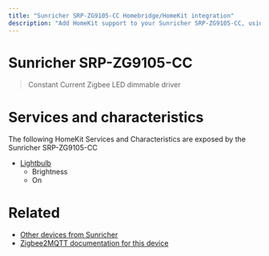 ```yaml
---
title: "Sunricher SRP-ZG9105-CC Homebridge/HomeKit integration"
description: "Add HomeKit support to your Sunricher SRP-ZG9105-CC, using Homebridge, Zigbee2MQTT and homebridge-z2m."
---
```

<!---
This file has been GENERATED using src/docgen/docgen.ts
DO NOT EDIT THIS FILE MANUALLY!
-->
# Sunricher SRP-ZG9105-CC
> Constant Current Zigbee LED dimmable driver


# Services and characteristics
The following HomeKit Services and Characteristics are exposed by
the Sunricher SRP-ZG9105-CC

* [Lightbulb](../../light.md)
  * Brightness
  * On


# Related
* [Other devices from Sunricher](../index.md#sunricher)
* [Zigbee2MQTT documentation for this device](https://www.zigbee2mqtt.io/devices/SRP-ZG9105-CC.html)